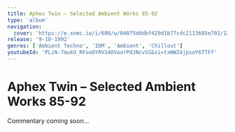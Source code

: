 ```yaml
---
title: Aphex Twin – Selected Ambient Works 85-92
type: 'album'
navigation:
  cover: 'https://e.snmc.io/i/600/w/04075d6dbf429d1b77cdc2113685e702/1353614/aphex-twin-selected-ambient-works-85-92-Cover-Art.jpg'
release: '9-10-1992'
genres: ['Ambient Techno', 'IDM', 'Ambient', 'Chillout']
youtubeId: 'PLiN-7mukU_RFooOYRV24OVaorPdJNcvSS&si=txWWZ4jpsoY6TTFf'
---
```

<music-genre-list :genres="genres"></music-genre-list>

# Aphex Twin – Selected Ambient Works 85-92
Commentary coming soon...






